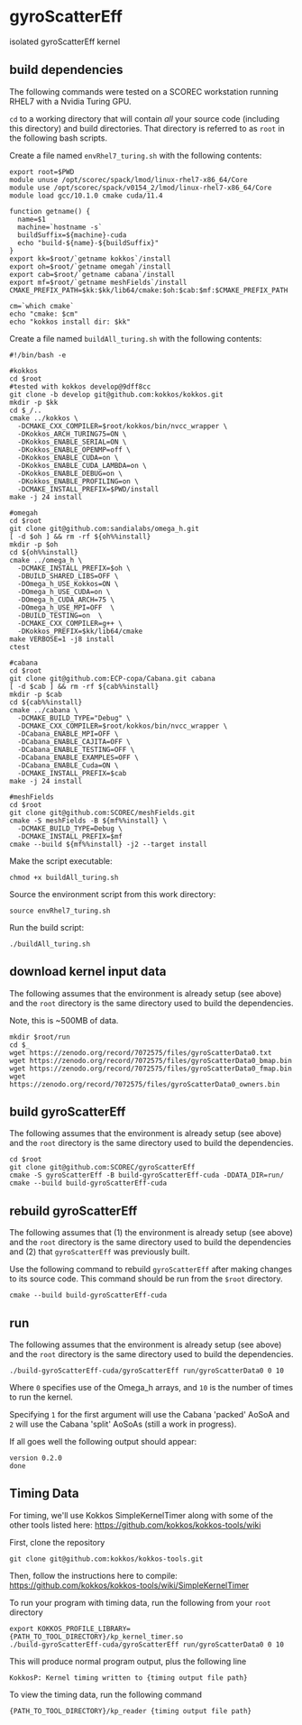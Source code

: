 # gyroScatterEff
isolated gyroScatterEff kernel

## build dependencies

The following commands were tested on a SCOREC workstation running RHEL7 with a
Nvidia Turing GPU.

`cd` to a working directory that will contain *all* your source code (including
this directory) and build directories.  That directory is referred to as `root`
in the following bash scripts.

Create a file named `envRhel7_turing.sh` with the following contents:

```
export root=$PWD 
module unuse /opt/scorec/spack/lmod/linux-rhel7-x86_64/Core 
module use /opt/scorec/spack/v0154_2/lmod/linux-rhel7-x86_64/Core 
module load gcc/10.1.0 cmake cuda/11.4

function getname() {
  name=$1
  machine=`hostname -s`
  buildSuffix=${machine}-cuda
  echo "build-${name}-${buildSuffix}"
}
export kk=$root/`getname kokkos`/install
export oh=$root/`getname omegah`/install
export cab=$root/`getname cabana`/install
export mf=$root/`getname meshFields`/install
CMAKE_PREFIX_PATH=$kk:$kk/lib64/cmake:$oh:$cab:$mf:$CMAKE_PREFIX_PATH

cm=`which cmake`
echo "cmake: $cm"
echo "kokkos install dir: $kk"
```


Create a file named `buildAll_turing.sh` with the following contents:

```
#!/bin/bash -e

#kokkos
cd $root
#tested with kokkos develop@9dff8cc
git clone -b develop git@github.com:kokkos/kokkos.git
mkdir -p $kk
cd $_/..
cmake ../kokkos \
  -DCMAKE_CXX_COMPILER=$root/kokkos/bin/nvcc_wrapper \
  -DKokkos_ARCH_TURING75=ON \
  -DKokkos_ENABLE_SERIAL=ON \
  -DKokkos_ENABLE_OPENMP=off \
  -DKokkos_ENABLE_CUDA=on \
  -DKokkos_ENABLE_CUDA_LAMBDA=on \
  -DKokkos_ENABLE_DEBUG=on \
  -DKokkos_ENABLE_PROFILING=on \
  -DCMAKE_INSTALL_PREFIX=$PWD/install
make -j 24 install

#omegah
cd $root
git clone git@github.com:sandialabs/omega_h.git
[ -d $oh ] && rm -rf ${oh%%install}
mkdir -p $oh 
cd ${oh%%install}
cmake ../omega_h \
  -DCMAKE_INSTALL_PREFIX=$oh \
  -DBUILD_SHARED_LIBS=OFF \
  -DOmega_h_USE_Kokkos=ON \
  -DOmega_h_USE_CUDA=on \
  -DOmega_h_CUDA_ARCH=75 \
  -DOmega_h_USE_MPI=OFF  \
  -DBUILD_TESTING=on  \
  -DCMAKE_CXX_COMPILER=g++ \
  -DKokkos_PREFIX=$kk/lib64/cmake
make VERBOSE=1 -j8 install
ctest

#cabana
cd $root
git clone git@github.com:ECP-copa/Cabana.git cabana
[ -d $cab ] && rm -rf ${cab%%install}
mkdir -p $cab
cd ${cab%%install}
cmake ../cabana \
  -DCMAKE_BUILD_TYPE="Debug" \
  -DCMAKE_CXX_COMPILER=$root/kokkos/bin/nvcc_wrapper \
  -DCabana_ENABLE_MPI=OFF \
  -DCabana_ENABLE_CAJITA=OFF \
  -DCabana_ENABLE_TESTING=OFF \
  -DCabana_ENABLE_EXAMPLES=OFF \
  -DCabana_ENABLE_Cuda=ON \
  -DCMAKE_INSTALL_PREFIX=$cab
make -j 24 install

#meshFields
cd $root
git clone git@github.com:SCOREC/meshFields.git
cmake -S meshFields -B ${mf%%install} \
  -DCMAKE_BUILD_TYPE=Debug \
  -DCMAKE_INSTALL_PREFIX=$mf
cmake --build ${mf%%install} -j2 --target install
```

Make the script executable:

```
chmod +x buildAll_turing.sh
```


Source the environment script from this work directory:

```
source envRhel7_turing.sh
```

Run the build script:

```
./buildAll_turing.sh
```

## download kernel input data

The following assumes that the environment is already setup (see above) and the
`root` directory is the same directory used to build the dependencies.

Note, this is ~500MB of data.  

```
mkdir $root/run 
cd $_
wget https://zenodo.org/record/7072575/files/gyroScatterData0.txt
wget https://zenodo.org/record/7072575/files/gyroScatterData0_bmap.bin
wget https://zenodo.org/record/7072575/files/gyroScatterData0_fmap.bin
wget https://zenodo.org/record/7072575/files/gyroScatterData0_owners.bin
```


## build gyroScatterEff

The following assumes that the environment is already setup (see above) and the
`root` directory is the same directory used to build the dependencies.

```
cd $root
git clone git@github.com:SCOREC/gyroScatterEff
cmake -S gyroScatterEff -B build-gyroScatterEff-cuda -DDATA_DIR=run/
cmake --build build-gyroScatterEff-cuda 
```

## rebuild gyroScatterEff

The following assumes that (1) the environment is already setup (see above) and the
`root` directory is the same directory used to build the dependencies and (2) that `gyroScatterEff` was previously built.

Use the following command to rebuild `gyroScatterEff` after making changes to its source code.  This command should be run from the `$root` directory.

```
cmake --build build-gyroScatterEff-cuda 
```

## run 

The following assumes that the environment is already setup (see above) and the
`root` directory is the same directory used to build the dependencies.

```
./build-gyroScatterEff-cuda/gyroScatterEff run/gyroScatterData0 0 10
```

Where `0` specifies use of the Omega_h arrays, and `10` is the number of times to run the kernel.

Specifying `1` for the first argument will use the Cabana 'packed' AoSoA and `2` will use the Cabana 'split' AoSoAs (still a work in progress).

If all goes well the following output should appear:

```
version 0.2.0
done
```

## Timing Data

For timing, we'll use Kokkos SimpleKernelTimer along with some of the other tools listed here:
https://github.com/kokkos/kokkos-tools/wiki

First, clone the repository
```
git clone git@github.com:kokkos/kokkos-tools.git
```
Then, follow the instructions here to compile:
https://github.com/kokkos/kokkos-tools/wiki/SimpleKernelTimer

To run your program with timing data, run the following from your `root` directory
```
export KOKKOS_PROFILE_LIBRARY={PATH_TO_TOOL_DIRECTORY}/kp_kernel_timer.so
./build-gyroScatterEff-cuda/gyroScatterEff run/gyroScatterData0 0 10
```
This will produce normal program output, plus the following line
```
KokkosP: Kernel timing written to {timing output file path}
```

To view the timing data, run the following command
```
{PATH_TO_TOOL_DIRECTORY}/kp_reader {timing output file path}
```
